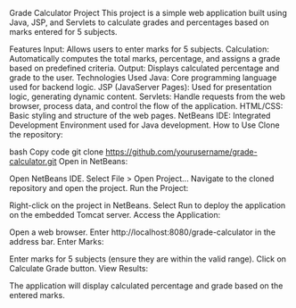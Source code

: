 Grade Calculator Project
This project is a simple web application built using Java, JSP, and Servlets to calculate grades and percentages based on marks entered for 5 subjects.

Features
Input: Allows users to enter marks for 5 subjects.
Calculation: Automatically computes the total marks, percentage, and assigns a grade based on predefined criteria.
Output: Displays calculated percentage and grade to the user.
Technologies Used
Java: Core programming language used for backend logic.
JSP (JavaServer Pages): Used for presentation logic, generating dynamic content.
Servlets: Handle requests from the web browser, process data, and control the flow of the application.
HTML/CSS: Basic styling and structure of the web pages.
NetBeans IDE: Integrated Development Environment used for Java development.
How to Use
Clone the repository:

bash
Copy code
git clone https://github.com/yourusername/grade-calculator.git
Open in NetBeans:

Open NetBeans IDE.
Select File > Open Project...
Navigate to the cloned repository and open the project.
Run the Project:

Right-click on the project in NetBeans.
Select Run to deploy the application on the embedded Tomcat server.
Access the Application:

Open a web browser.
Enter http://localhost:8080/grade-calculator in the address bar.
Enter Marks:

Enter marks for 5 subjects (ensure they are within the valid range).
Click on Calculate Grade button.
View Results:

The application will display calculated percentage and grade based on the entered marks.
